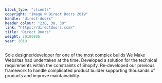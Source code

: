```yaml
---
block_type: "clients"
copyright: "Image © Direct Doors 2019"
handle: "direct-doors"
header_colour: "230, 30, 38"
link: "https://directdoors.com/"
title: "Direct Doors"
weight: 20180806
year: 2018
---
```


Sole designer/developer for one of the most complex builds We Make Websites had undertaken at the time. Developed a solution for the technical requirements within the constraints of Shopify. Re-developed our previous framework to handle complicated product builder supporting thousands of products and improve maintainability.
